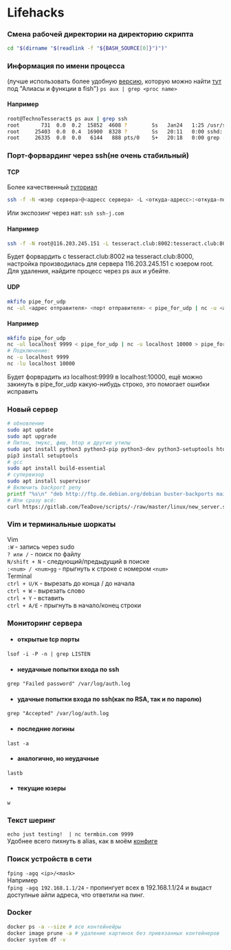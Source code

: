 # Lifehacks
### Смена рабочей директории на директорию скрипта
``` bash
cd "$(dirname "$(readlink -f "${BASH_SOURCE[0]}")")"
```
### Информация по имени процесса
(лучше использовать более удобную [версию](https://gitlab.com/TeaDove/dotfiles "ps aux | head -n 1 & ps aux | grep -v grep --color=auto | grep $argv"), которую можно найти [тут](https://gitlab.com/TeaDove/dotfiles) под "Алиасы и функции в fish")
`ps aux | grep <proc name>`
#### Например
``` bash
root@TechnoTesseract$ ps aux | grep ssh
root       731  0.0  0.2  15852  4608 ?        Ss   Jan24   1:25 /usr/sbin/sshd -D
root     25403  0.0  0.4  16900  8328 ?        Ss   20:11   0:00 sshd: root@pts/0
root     26335  0.0  0.0   6144   888 pts/0    S+   20:18   0:00 grep --color=auto ssh
```
### Порт-форвардинг через ssh(не очень стабильный)
#### TCP
Более качественный [туториал](https://robotmoon.com/ssh-tunnels/)
``` bash
ssh -f -N <юзер сервера>@<адресс сервера> -L <откуда-адресс>:<откуда-порт>:<куда-адресс>:<куда-порт>
```
Или экспозинг через нат:
`ssh ssh-j.com`
#### Например
``` bash
ssh -f -N root@116.203.245.151 -L tesseract.club:8002:tesseract.club:8000
```
Будет форвардить с tesseract.club:8002 на tesseract.club:8000, настройка производилась для сервера 116.203.245.151 с юзером root. Для удаления, найдите процесс через ps aux и убейте.
#### UDP
``` bash
mkfifo pipe_for_udp
nc -ul <адрес отправителя> <порт отправителя> < pipe_for_udp | nc -u <адрес получателя> <порт получается> > fifo_test
```
#### Например
``` bash
mkfifo pipe_for_udp
nc -ul localhost 9999 < pipe_for_udp | nc -u localhost 10000 > pipe_for_udp
# Подключение:
nc -u localhost 9999
nc -lu localhost 10000
```
Будет форврадить из localhost:9999 в localhost:10000, ещё можно закинуть в pipe_for_udp какую-нибудь строко, это помогает ошибки исправить
### Новый сервер
``` bash
# обновление
sudo apt update
sudo apt upgrade
# Питон, тмукс, фиш, htop и другие утилы
sudo apt install python3 python3-pip python3-dev python3-setuptools htop neofetch tmux fish git curl wget vim mc
pip3 install setuptools
# gcc
sudo apt install build-essential
# супервизор
sudo apt install supervisor
# Включить backport репу
printf "%s\n" "deb http://ftp.de.debian.org/debian buster-backports main" | tee /etc/apt/sources.list.d/buster-backports.list
# Или сразу всё:
curl https://gitlab.com/TeaDove/scripts/-/raw/master/linux/new_server.sh | bash
```
### Vim и терминальные шоркаты
Vim<br>
`:W` - запись через sudo <br>
`? или /` - поиск по файлу <br>
`N/shift + N` - следующий/предыдущий в поиске <br>
`:<num> / <num>gg` - прыгнуть к строке с номером `<num>`<br>
Terminal<br>
`ctrl + U/K` - вырезать до конца / до начала <br>
`ctrl + W` - вырезать слово <br>
`ctrl + Y` - вставить <br>
`ctrl + A/E` - прыгнуть в начало/конец строки <br>
### Мониторинг сервера
- #### открытые tcp порты
`lsof -i -P -n | grep LISTEN`
- #### **неудачные** попытки входа по ssh
`grep "Failed password" /var/log/auth.log`
- #### **удачные** попытки входа по ssh(как по RSA, так и по паролю)
`grep "Accepted" /var/log/auth.log`
- #### последние логины
`last -a`
- #### аналогично, но **не**удачные
`lastb`
- #### текущие юзеры
`w`
### Текст шеринг
`echo just testing!  | nc termbin.com 9999`<br>
Удобнее всего пихнуть в alias, как в моём [конфиге](https://gitlab.com/TeaDove/dotfiles/-/blob/master/.config/fish/config.fish)
### Поиск устройств в сети
```fping -agq <ip>/<mask>```<br>
Например<br>
```fping -agq 192.168.1.1/24``` - пропингует всех в 192.168.1.1/24 и выдаст доступные айпи адреса, что ответили на пинг.
### Docker
``` bash
docker ps -a --size # все контейнейры
docker image prune -a # удаление картинок без привязанных контейнеров
docker system df -v
```
